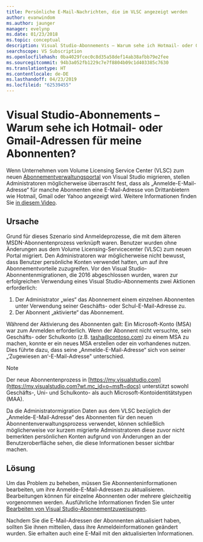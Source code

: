 ```yaml
---
title: Persönliche E-Mail-Nachrichten, die im VLSC angezeigt werden
author: evanwindom
ms.author: jaunger
manager: evelynp
ms.date: 01/23/2018
ms.topic: conceptual
description: Visual Studio-Abonnements – Warum sehe ich Hotmail- oder Gmail-Adressen für meine Abonnenten?
searchscope: VS Subscription
ms.openlocfilehash: 0ba4029fcec0c8d35a58def14ab38afbb79e2fee
ms.sourcegitcommit: 94b3a052fb1229c7e7f8804b09c1d403385c7630
ms.translationtype: HT
ms.contentlocale: de-DE
ms.lasthandoff: 04/23/2019
ms.locfileid: "62539455"
---
```

# <a name="visual-studio-subscriptions--why-am-i-seeing-hotmail-or-gmail-addresses-for-my-subscribers"></a>Visual Studio-Abonnements – Warum sehe ich Hotmail- oder Gmail-Adressen für meine Abonnenten?

Wenn Unternehmen vom Volume Licensing Service Center (VLSC) zum neuen [Abonnementverwaltungsportal](https://manage.visualstudio.com) von Visual Studio migrieren, stellen Administratoren möglicherweise überrascht fest, dass als „Anmelde-E-Mail-Adresse“ für manche Abonnenten eine E-Mail-Adresse von Drittanbietern wie Hotmail, Gmail oder Yahoo angezeigt wird.  Weitere Informationen finden Sie [in diesem Video](https://www.youtube.com/watch?v=1op-i1zEMfY&t=0s&list=PLReL099Y5nRfDyvvwzNDBaZe7qTxmuM2T&index=6).

## <a name="cause"></a>Ursache

Grund für dieses Szenario sind Anmeldeprozesse, die mit dem älteren MSDN-Abonnentenprozess verknüpft waren. Benutzer wurden ohne Änderungen aus dem Volume Licensing-Servicecenter (VLSC) zum neuen Portal migriert. Den Administratoren war möglicherweise nicht bewusst, dass Benutzer persönliche Konten verwendet hatten, um auf ihre Abonnementvorteile zuzugreifen. Vor den Visual Studio-Abonnentenmigrationen, die 2016 abgeschlossen wurden, waren zur erfolgreichen Verwendung eines Visual Studio-Abonnements zwei Aktionen erforderlich:
1. Der Administrator „wies“ das Abonnement einem einzelnen Abonnenten unter Verwendung seiner Geschäfts- oder Schul-E-Mail-Adresse zu.
2. Der Abonnent „aktivierte“ das Abonnement.

Während der Aktivierung des Abonnenten galt: Ein Microsoft-Konto (MSA) war zum Anmelden erforderlich. Wenn der Abonnent nicht versuchte, sein Geschäfts- oder Schulkonto (z.B. tasha@contoso.com) zu einem MSA zu machen, konnte er ein neues MSA erstellen oder ein vorhandenes nutzen. Dies führte dazu, dass seine „Anmelde-E-Mail-Adresse“ sich von seiner „‘Zugewiesen an‘-E-Mail-Adresse" unterschied.

> [!NOTE]
> Der neue Abonnentenprozess in [https://my.visualstudio.com](https://my.visualstudio.com?wt.mc_id=o~msft~docs) unterstützt sowohl Geschäfts-, Uni- und Schulkonto- als auch Microsoft-Kontoidentitätstypen (MAA).

Da die Administratormigration Daten aus dem VLSC bezüglich der „Anmelde-E-Mail-Adresse“ des Abonnenten für den neuen Abonnentenverwaltungsprozess verwendet, können schließlich möglicherweise vor kurzem migrierte Administratoren diese zuvor nicht bemerkten persönlichen Konten aufgrund von Änderungen an der Benutzeroberfläche sehen, die diese Informationen besser sichtbar machen.

## <a name="solution"></a>Lösung

Um das Problem zu beheben, müssen Sie Abonnenteninformationen bearbeiten, um ihre Anmelde-E-Mail-Adressen zu aktualisieren.  Bearbeitungen können für einzelne Abonnenten oder mehrere gleichzeitig vorgenommen werden. Ausführliche Informationen finden Sie unter [Bearbeiten von Visual Studio-Abonnementzuweisungen](edit-license.md).

Nachdem Sie die E-Mail-Adressen der Abonnenten aktualisiert haben, sollten Sie ihnen mitteilen, dass ihre Anmeldeinformationen geändert wurden.  Sie erhalten auch eine E-Mail mit den aktualisierten Informationen.